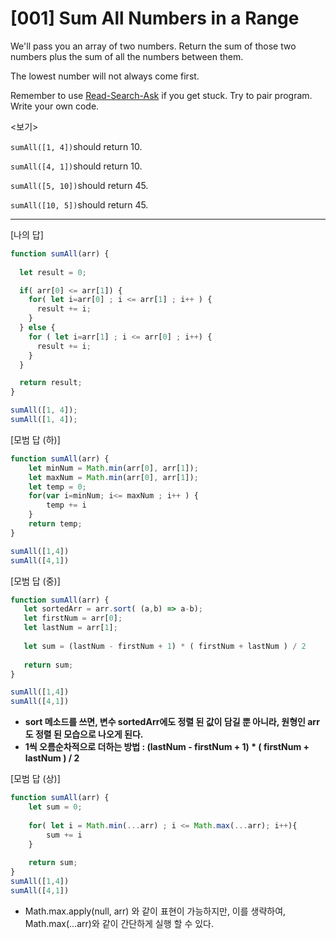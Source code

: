 # [001] Sum All Numbers in a Range

We'll pass you an array of two numbers. Return the sum of those two numbers plus the sum of all the numbers between them.

The lowest number will not always come first.

Remember to use [Read-Search-Ask](http://forum.freecodecamp.org/t/how-to-get-help-when-you-are-stuck/19514) if you get stuck. Try to pair program. Write your own code.

<보기>

`sumAll([1, 4])`should return 10.

`sumAll([4, 1])`should return 10.

`sumAll([5, 10])`should return 45.

`sumAll([10, 5])`should return 45.



-----------

[나의 답]

```javascript
function sumAll(arr) {
  
  let result = 0;

  if( arr[0] <= arr[1]) {
    for( let i=arr[0] ; i <= arr[1] ; i++ ) {
      result += i;
    }
  } else { 
    for ( let i=arr[1] ; i <= arr[0] ; i++) {
      result += i;
    } 
  }

  return result;
}

sumAll([1, 4]);
sumAll([1, 4]);
```



[모범 답 (하)]

```javascript
function sumAll(arr) {
    let minNum = Math.min(arr[0], arr[1]);
    let maxNum = Math.min(arr[0], arr[1]);
    let temp = 0;
    for(var i=minNum; i<= maxNum ; i++ ) {
        temp += i
    }
    return temp;
}

sumAll([1,4])
sumAll([4,1])
```



[모범 답 (중)]

```javascript
function sumAll(arr) {
   let sortedArr = arr.sort( (a,b) => a-b);
   let firstNum = arr[0];
   let lastNum = arr[1];
   
   let sum = (lastNum - firstNum + 1) * ( firstNum + lastNum ) / 2
	
   return sum;
}

sumAll([1,4])
sumAll([4,1])
```

- **sort 메소드를 쓰면, 변수 sortedArr에도 정렬 된 값이 담길 뿐 아니라, 원형인 arr도 정렬 된 모습으로 나오게 된다.**
- **1씩 오름순차적으로  더하는 방법 : (lastNum - firstNum + 1) * ( firstNum + lastNum ) / 2**



[모범 답 (상)]

```javascript
function sumAll(arr) {
    let sum = 0;
    
    for( let i = Math.min(...arr) ; i <= Math.max(...arr); i++){
        sum += i
    }
    
    return sum;
}
sumAll([1,4])
sumAll([4,1])
```

- Math.max.apply(null, arr) 와 같이 표현이 가능하지만, 이를 생략하여, Math.max(...arr)와 같이 간단하게 실행 할 수 있다.